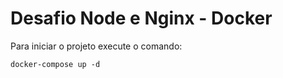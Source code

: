 # Desafio Node e Nginx - Docker

Para iniciar o projeto execute o comando:

```
docker-compose up -d
```
